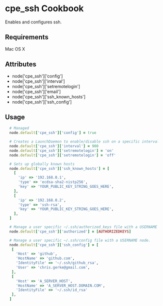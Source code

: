 cpe_ssh Cookbook
=========================
Enables and configures ssh.

Requirements
------------
Mac OS X

Attributes
----------
* node['cpe_ssh']['config']
* node['cpe_ssh']['interval']
* node['cpe_ssh']['setremotelogin']
* node['cpe_ssh']['email']
* node['cpe_ssh']['ssh_known_hosts']
* node['cpe_ssh']['ssh_config']


Usage
-----
```ruby
  # Managed
  node.default['cpe_ssh']['config'] = true

  # Creates a LaunchDaemon to enable/disable ssh on a specific interval
  node.default['cpe_ssh']['interval'] = 900
  node.default['cpe_ssh']['setremotelogin'] = 'on'
  node.default['cpe_ssh']['setremotelogin'] = 'off'

  # Sets up globally known hosts
  node.default['cpe_ssh']['ssh_known_hosts'] = [
    [
      'ip' => '192.168.0.1',
      'type' => 'ecdsa-sha2-nistp256',
      'key' => 'YOUR_PUBLIC_KEY_STRING_GOES_HERE',
    ],
    [
      'ip' => '192.168.0.2',
      'type' => 'ssh-rsa',
      'key' => 'YOUR_PUBLIC_KEY_STRING_GOES_HERE',
    ],
  ]

  # Manage a user specific ~/.ssh/authorized_keys file with a USERNAME node.
  node.default['cpe_ssh']['authorized'] = [AUTHORIZEDKEYS]

  # Manage a user specific ~/.ssh/config file with a USERNAME node.
  node.default['cpe_ssh']['ssh_config'] = [
   [
     'Host' => 'github',
     'HostName' => 'github.com',
     'IdentityFile' => '~/.ssh/github_rsa',
     'User' => 'chris.gerke@gmail.com',
   ],
   [
     'Host' => 'A_SERVER_HOST',
     'HostName' => 'A_SERVER_HOST.DOMAIN.COM',
     'IdentityFile' => '~/.ssh/id_rsa'
   ],
  ]
```
